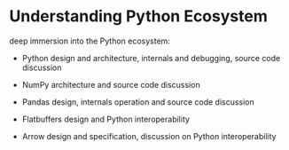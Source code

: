 # Understanding Python Ecosystem

deep immersion into the Python ecosystem:

* Python design and architecture, internals and debugging, source code discussion

* NumPy architecture and source code discussion

* Pandas design, internals operation and source code discussion

* Flatbuffers design and Python interoperability

* Arrow design and specification, discussion on Python interoperability
